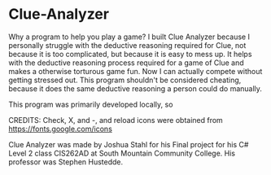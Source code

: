 # Clue-Analyzer

Why a program to help you play a game? I built Clue Analyzer because I personally struggle with the deductive reasoning required for Clue, not because it is too complicated, but because it is easy to mess up. It helps with the deductive reasoning process required for a game of Clue and makes a otherwise torturous game fun. Now I can actually compete without getting stressed out. This program shouldn't be considered cheating, because it does the same deductive reasoning a person could do manually.

This program was primarily developed locally, so 

CREDITS: 
Check, X, and -, and reload icons were obtained from https://fonts.google.com/icons

Clue Analyzer was made by Joshua Stahl for his Final project for his C# Level 2 class CIS262AD at South Mountain Community College.
His professor was Stephen Hustedde.